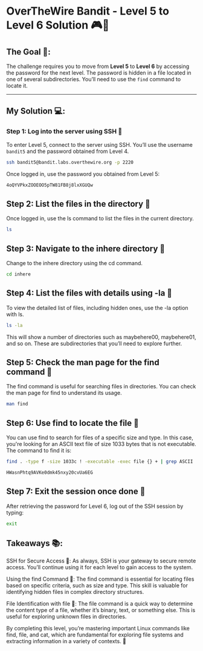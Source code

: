# OverTheWire Bandit - Level 5 to Level 6 Solution 🎮🔐

## The Goal 🎯:
The challenge requires you to move from **Level 5** to **Level 6** by accessing the password for the next level. The password is hidden in a file located in one of several subdirectories. You’ll need to use the `find` command to locate it.

---

## My Solution 💻:

### Step 1: Log into the server using SSH 🔑
To enter Level 5, connect to the server using SSH. You’ll use the username `bandit5` and the password obtained from Level 4.

```bash
ssh bandit5@bandit.labs.overthewire.org -p 2220
```
Once logged in, use the password you obtained from Level 5:

```bash
4oQYVPkxZOOEOO5pTW81FB8j8lxXGUQw
```
## Step 2: List the files in the directory 📂
Once logged in, use the ls command to list the files in the current directory.

```bash
ls
```

## Step 3: Navigate to the inhere directory 📂
Change to the inhere directory using the cd command.

```bash
cd inhere
```

## Step 4: List the files with details using -la 📑
To view the detailed list of files, including hidden ones, use the -la option with ls.

```bash
ls -la
```
This will show a number of directories such as maybehere00, maybehere01, and so on. These are subdirectories that you’ll need to explore further.

## Step 5: Check the man page for the find command 📖
The find command is useful for searching files in directories. You can check the man page for find to understand its usage.

```bash
man find
```

## Step 6: Use find to locate the file 📂
You can use find to search for files of a specific size and type. In this case, you're looking for an ASCII text file of size 1033 bytes that is not executable. The command to find it is:

```bash
find . -type f -size 1033c ! -executable -exec file {} + | grep ASCII
```
```bash
HWasnPhtq9AVKe0dmk45nxy20cvUa6EG
```

## Step 7: Exit the session once done 🛑
After retrieving the password for Level 6, log out of the SSH session by typing:

```bash
exit
```

## Takeaways 📚:
SSH for Secure Access 🔐: As always, SSH is your gateway to secure remote access. You’ll continue using it for each level to gain access to the system.

Using the find Command 🔎: The find command is essential for locating files based on specific criteria, such as size and type. This skill is valuable for identifying hidden files in complex directory structures.

File Identification with file 📑: The file command is a quick way to determine the content type of a file, whether it’s binary, text, or something else. This is useful for exploring unknown files in directories.

By completing this level, you’re mastering important Linux commands like find, file, and cat, which are fundamental for exploring file systems and extracting information in a variety of contexts. 🚀











